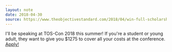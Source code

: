 ```yaml
---
layout: note
date: 2018-04-30
source: https://www.theobjectivestandard.com/2018/04/win-full-scholarship-tos-con-2018/
---
```


I'll be speaking at TOS-Con 2018 this summer! If you're a student or young adult, they want to give you $1275 to cover all your costs at the conference. [Apply!](https://www.theobjectivestandard.com/2018/04/win-full-scholarship-tos-con-2018/)
